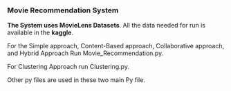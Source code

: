 ### Movie Recommendation System
**The System uses MovieLens Datasets**. All the data needed for run is available in the **kaggle**.

For the Simple approach, Content-Based approach, Collaborative approach, and Hybrid Approach Run Movie_Recommendation.py. 

For Clustering Approach run Clustering.py.

Other py files are used in these two main Py file.

